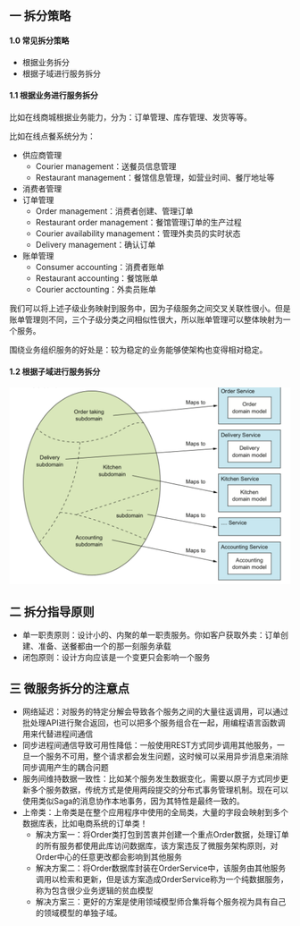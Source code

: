 ## 一 拆分策略

#### 1.0 常见拆分策略

- 根据业务拆分
- 根据子域进行服务拆分

#### 1.1 根据业务进行服务拆分

比如在线商城根据业务能力，分为：订单管理、库存管理、发货等等。  

比如在线点餐系统分为：
- 供应商管理
  - Courier management：送餐员信息管理
  - Restaurant management：餐馆信息管理，如营业时间、餐厅地址等
- 消费者管理
- 订单管理
  - Order management：消费者创建、管理订单
  - Restaurant order management：餐馆管理订单的生产过程
  - Courier availability management：管理外卖员的实时状态
  - Delivery management：确认订单
- 账单管理
  - Consumer  accounting：消费者账单
  - Restaurant accounting：餐馆账单
  - Courier acctounting：外卖员账单

我们可以将上述子级业务映射到服务中，因为子级服务之间交叉关联性很小。但是账单管理则不同，三个子级分类之间相似性很大，所以账单管理可以整体映射为一个服务。  

围绕业务组织服务的好处是：较为稳定的业务能够使架构也变得相对稳定。  

#### 1.2 根据子域进行服务拆分

![](../images/04-109.png)  

## 二 拆分指导原则

- 单一职责原则：设计小的、内聚的单一职责服务。你如客户获取外卖：订单创建、准备、送餐都由一个的那一刻服务承载
- 闭包原则：设计方向应该是一个变更只会影响一个服务

## 三 微服务拆分的注意点

- 网络延迟：对服务的特定分解会导致各个服务之间的大量往返调用，可以通过批处理API进行聚合返回，也可以把多个服务组合在一起，用编程语言函数调用来代替进程间通信
- 同步进程间通信导致可用性降低：一般使用REST方式同步调用其他服务，一旦一个服务不可用，整个请求都会发生问题，这时候可以采用异步消息来消除同步调用产生的耦合问题
- 服务间维持数据一致性：比如某个服务发生数据变化，需要以原子方式同步更新多个服务数据，传统方式是使用两段提交的分布式事务管理机制。现在可以使用类似Saga的消息协作本地事务，因为其特性是最终一致的。
- 上帝类：上帝类是在整个应用程序中使用的全局类，大量的字段会映射到多个数据库表，比如电商系统的订单类！
  - 解决方案一：将Order类打包到苦衷并创建一个重点Order数据，处理订单的所有服务都使用此库访问数据库，该方案违反了微服务架构原则，对Order中心的任意更改都会影响到其他服务
  - 解决方案二：将Order数据库封装在OrderService中，该服务由其他服务调用以检索和更新，但是该方案造成OrderService称为一个纯数据服务，称为包含很少业务逻辑的贫血模型
  - 解决方案三：更好的方案是使用领域模型师合集将每个服务视为具有自己的领域模型的单独子域。